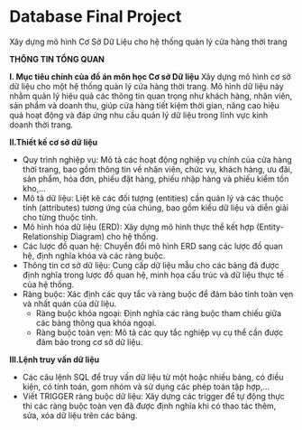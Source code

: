 # Database Final Project
Xây dựng mô hình Cơ Sở Dữ Liệu cho hệ thống quản lý cửa hàng thời trang

**THÔNG TIN TỔNG QUAN**

**I. Mục tiêu chính của đồ án môn học Cơ sở Dữ liệu**
Xây dựng mô hình cơ sở dữ liệu cho một hệ thống quản lý cửa hàng thời trang. Mô hình dữ liệu này nhằm quản lý hiệu quả các thông tin quan trọng như khách hàng, nhân viên, sản phẩm và doanh thu, giúp cửa hàng tiết kiệm thời gian, nâng cao hiệu quả hoạt động và đáp ứng nhu cầu quản lý dữ liệu trong lĩnh vực kinh doanh thời trang.

**II.Thiết kế cơ sở dữ liệu**
- Quy trình nghiệp vụ: Mô tả các hoạt động nghiệp vụ chính của cửa hàng thời trang, bao gồm thông tin về nhân viên, chức vụ, khách hàng, ưu đãi, sản phẩm, hóa đơn, phiếu đặt hàng, phiếu nhập hàng và phiếu kiểm tồn kho,...
- Mô tả dữ liệu: Liệt kê các đối tượng (entities) cần quản lý và các thuộc tính (attributes) tương ứng của chúng, bao gồm kiểu dữ liệu và diễn giải cho từng thuộc tính.
- Mô hình hóa dữ liệu (ERD): Xây dựng mô hình thực thể kết hợp (Entity-Relationship Diagram) cho hệ thống.
- Các lược đồ quan hệ: Chuyển đổi mô hình ERD sang các lược đồ quan hệ, định nghĩa khóa và các ràng buộc.
- Thông tin cơ sở dữ liệu: Cung cấp dữ liệu mẫu cho các bảng đã được định nghĩa trong lược đồ quan hệ, minh họa cấu trúc và dữ liệu thực tế của hệ thống.
- Ràng buộc: Xác định các quy tắc và ràng buộc để đảm bảo tính toàn vẹn và nhất quán của dữ liệu.
  + Ràng buộc khóa ngoại: Định nghĩa các ràng buộc tham chiếu giữa các bảng thông qua khóa ngoại.
  + Ràng buộc toàn vẹn: Mô tả các quy tắc nghiệp vụ cụ thể cần được đảm bảo trong cơ sở dữ liệu.

**III.Lệnh truy vấn dữ liệu**
- Các câu lệnh SQL để truy vấn dữ liệu từ một hoặc nhiều bảng, có điều kiện, có tính toán, gom nhóm và sử dụng các phép toán tập hợp,...
- Viết TRIGGER ràng buộc dữ liệu: Xây dựng các trigger để tự động thực thi các ràng buộc toàn vẹn đã được định nghĩa khi có thao tác thêm, sửa, xóa dữ liệu trên các bảng.
